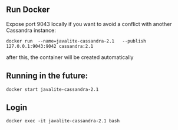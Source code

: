 


## Run Docker  

Expose port 9043 locally if you want to avoid a conflict with another Cassandra instance:

    docker run  --name=javalite-cassandra-2.1   --publish 127.0.0.1:9043:9042 cassandra:2.1

after this, the container will be created automatically

## Running in the future:

    docker start javalite-cassandra-2.1

## Login
    
    docker exec -it javalite-cassandra-2.1 bash
        
